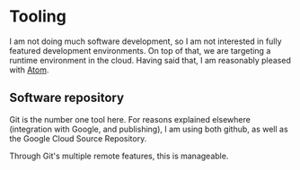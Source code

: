 # Tooling
I am not doing much software development, so I am not interested in fully
featured development environments.
On top of that, we are targeting a runtime environment in the cloud.
Having said that, I am reasonably pleased with [Atom](https://atom.io).

## Software repository
Git is the number one tool here. For reasons explained elsewhere (integration
with Google, and publishing),
I am using both github, as well as the Google Cloud Source Repository.

Through Git's multiple remote features, this is manageable.
